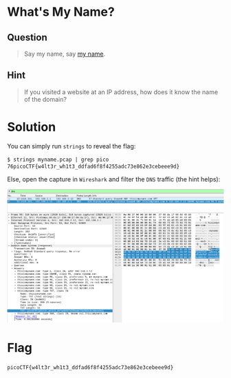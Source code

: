 # What's My Name?
## Question
>Say my name, say [my name](files/myname.pcap).

## Hint
>If you visited a website at an IP address, how does it know the name of the domain?

# Solution
You can simply run `strings` to reveal the flag:
~~~~
$ strings myname.pcap | grep pico
76picoCTF{w4lt3r_wh1t3_ddfad6f8f4255adc73e862e3cebeee9d}
~~~~

Else, open the capture in `Wireshark` and filter the `DNS` traffic (the hint helps):

!["flag"](files/flag.png "flag")

# Flag
`picoCTF{w4lt3r_wh1t3_ddfad6f8f4255adc73e862e3cebeee9d}`
